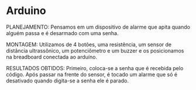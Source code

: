 # Arduino

PLANEJAMENTO:  Pensamos em um dispositivo de alarme que apita quando alguém passa e é desarmado com uma senha. 

MONTAGEM: Utilizamos de 4 botões, uma resistência, um sensor de distância ultrassônico, um potenciômetro e um buzzer e os posicionamos na breadboard conectada ao arduíno.

RESULTADOS OBTIDOS: Primeiro, coloca-se a senha que é recebida pelo código. Após passar na frente do sensor, é tocado um alarme que só é desativado quando digita-se a senha ele é parado.
